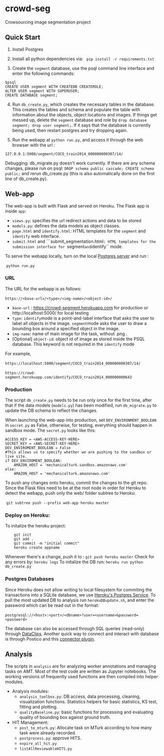 # crowd-seg

Crowsourcing image segmentation project

## Quick Start

1. Install Postgres
2. Install all python dependencies via: 
``` pip install -r requirements.txt```

3. Create the ``segment`` database, use the psql command line interface and enter the following commands: 

```
$psql 
CREATE USER segment WITH CREATEDB CREATEROLE;
ALTER USER segment WITH SUPERUSER;
CREATE DATABASE segment;
```

4. Run ``db_create.py``, which creates the necessary tables in the database. This creates the tables and schema and populate the table with information about the objects, object locations and images. If things get messed up, delete the `segment` database and role by `drop database segment; drop user segment;`. If it says that the database is currently being used, then restart postgres and try dropping again.

5. Run the webapp at ```python run.py```, and access it through the web browser with the url : 

```127.0.0.1:5000/segment/COCO_train2014_000000000307/14/```

Debugging: 
db_migrate.py doesn't work currently. If there are any schema changes, please run on psql: 
```DROP schema public cascade; CREATE schema public;```
and rerun db_create.py (this is also automatically done on the first line of db_create.py).

## Web-app 

The web-app is built with Flask and served on Heroku. The Flask app is inside ``app``:

- ``views.py``: specifies the url redirect actions and data to be stored
- ``models.py``: defines the data models as object classes.
- ``page.html`` and ``identify.html``: HTML templates for  the ``segment`` and ``identify`` web interface.
- ``submit.html`` and ```submit_segmentation.html``: HTML templates for the submission interface for ``segment`` and ``identify``  mode.

To serve the webapp locally, turn on the local [Postgres server](https://www.postgresql.org/) and  run : 

​		``python run.py``

### URL

The URL for the webapp is as follows: 

​	``https://<base-url>/<type>/<img-name>/<object-id>/``

- ``base-url`` : https://crowd-segment.herokuapp.com for production or http://localhost:5000/ for local testing
- ``type``: ``identify``mode is a point-and-label interface that asks the user to label all objects in the image. ``segment``mode asks the user to draw a bounding box around a specified object in the image.
- ``img-name``:  name of main image for the task,  without .png .
- [Optional] ``object-id``: object id of image as stored inside the PSQL database. This keyword is not required in the ``identify`` mode

For example, 

​	``https://localhost:5000/segment/COCO_train2014_000000000307/14/``

​	``https://crowd-segment.herokuapp.com/identify/COCO_train2014_000000000643``

### Production

The script ``db_create.py`` needs to be run only once for the first time, after that if the data models (``models.py``) has been modified, run ``db_migrate.py`` to update the DB schema to reflect the changes.

When launching the web-app into production, set ``DEV_ENVIRONMENT_BOOLEAN`` in ``secret.py`` as False, otherwise, for testing, everything should happen in sandbox mode. The ``secret.py`` looks like this: 

```
ACCESS_KEY = <AWS-ACCESS-KEY-HERE>
SECRET_KEY = <AWS-SECRET-KEY-HERE>
DEV_ENVIROMENT_BOOLEAN = False
#This allows us to specify whether we are pushing to the sandbox or live site.
if DEV_ENVIROMENT_BOOLEAN:
    AMAZON_HOST = 'mechanicalturk.sandbox.amazonaws.com'
else:
    AMAZON_HOST = 'mechanicalturk.amazonaws.com'
```

To push any changes onto heroku, commit the changes to the git repo. Since the Flask files need to be at the root node in order for Heroku to detect the webapp, push only the web/ folder subtree to Heroku: 

​	``git subtree push --prefix web-app heroku master``
### Deploy on Heroku: 
To initalize the heroku project:
```
	git init
	git add .
	git commit -m "initial commit"
	heroku create appname
```
Whenever  there's a change, push it to : 
	`git push heroku master`
Check for any errors by: 
	`heroku logs`
To initalize the DB run: 
	``heroku run python  db_create.py``
### Postgres Databases

Since Heroku does not allow writing to local filesystem for commiting the transactions into a SQLite database, we use [Heroku's Postgres Service](https://www.heroku.com/postgres).  To pull the most updated DB to analysis run ``herokuDBupdate.sh``, and enter the password which can be read out in the format:  	

​	``postgresql://<host>:<port>/<dbname>?user=<username>&password=<password>``

The database can also be accessed through SQL queries (read-only) through [DataClips](https://dataclips.heroku.com/clips/). Another quick way to connect and interact with database is through Postico and this [connector plugin](https://www.npmjs.com/package/heroku-postico).

## Analysis

The scripts in ``analysis`` are for analyzing worker annotations and managing tasks on AMT. Most of the test code are written as Jupyter notebooks. The working versions of frequently used functions are then compiled into helper modules.

- Analysis modules:
  - ``analysis_toolbox.py``: DB access, data processing, cleaning, visualization functions. Statistics helpers for basic statistics, KS test, fitting and plotting. 
  - ``qualityBaseline.py``: basic functions for processing and evaluating quality of bounding box against ground truth.
- HIT Management:
  - ``post_to_mturk.py``: Allocate task on MTurk according to how many task were already recorded.
  - ``postprocess.py``: approve HITS.
  - ````expire_all_hit.py````
  - ``listAllReviewableHITS.py``



